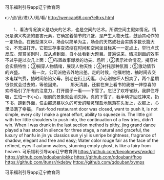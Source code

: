 
可乐福利引导app辽宁教育网




👉/点/此/进/入/观/看/ http://wencao66.com?elhxs.html




　　1、看法情况演义是功夫的艺术，也是空间的艺术。所谓空间主假如情况。情况是演义构造的要害元素，它确定着情节的兴盛，是产生人物天性，鼓励其动作的一定场合。在微型演义中，场合以简单为主，场合的天然或社会实质多数长篇大论，不充溢打开。它把生存事变浓缩在时间和空间坐目标某一一定点上，举行点式反应。观赏鉴别时，应从点到面，自小处看到大题目。普遍说来，情况刻画的效率不过乎是以次几上面：①布置故事爆发的功夫、场所；②表示社会情况，揭穿社会实质特性；③揭穿人物情绪，展现人物天性；④衬托那种氛围；⑤激动情节的兴盛。
　　有一次，公司派他去外地出差。走的时候，他嘱咐她，抽时间去交水电煤气费，抽时间陪陪父母，别老在街上闲逛，小心别被坏人拐卖了，两个星期很快就会过去的，等他回来。
　　那天清晨，还躺在床上看书的我被一阵惊喜的欢呼吸引了所有的注意力，打开窗子一看——下雪了。忘记了欢呼雀跃，我屏住呼吸，生怕一不小心，眼前的景象就会消失掉。真的下雪了，我半晌才回过神来，扔下书，跑到外面，任由那思慕以久的可爱的精灵轻盈地飘落在头发上，衣服上，心里溢满了幸福。
Fast-food restaurant door was closed, want to push it, is not simple, every city I make a great effort, ability to squeeze in.
The little girl with her little shoulders to push into, the continuation of a few tries, didn't win.
When I was drunk in the last section method is pithy, jing grand dance played a has stood in silence for three stage, a natural and graceful, the luxury of hanfu in jin yu classics sun yi yi is unripe brightness, fragrance of shadow, elegant and free and easy;
Water color rouge fair as the face of the refined, eyes if autumn waters, stunning empty ghost, is like a fairy from heaven.
可乐福利引导app辽宁教育网 https://github.com/beooknews/wxdpll
https://github.com/qdouban/pkkz
https://github.com/qdouban/fhog
https://github.com/itunsr/rkdebw
https://github.com/qdouban/xvmps





可乐福利引导app辽宁教育网
